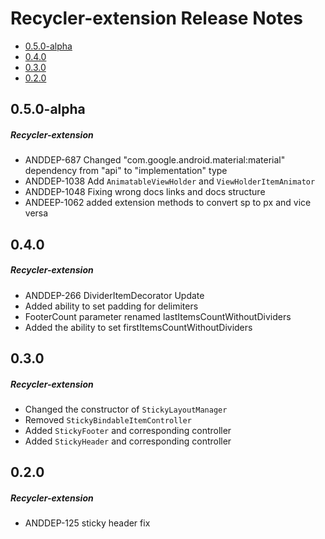 # Recycler-extension Release Notes

- [0.5.0-alpha](#050-alpha)
- [0.4.0](#040)
- [0.3.0](#030)
- [0.2.0](#020)

## 0.5.0-alpha
##### Recycler-extension
* ANDDEP-687 Changed "com.google.android.material:material" dependency
  from "api" to "implementation" type
* ANDDEP-1038 Add `AnimatableViewHolder` and `ViewHolderItemAnimator`
* ANDDEP-1048 Fixing wrong docs links and docs structure
* ANDEEP-1062 added extension methods to convert sp to px and vice versa
## 0.4.0
##### Recycler-extension
* ANDDEP-266 DividerItemDecorator Update
* Added ability to set padding for delimiters
* FooterCount parameter renamed lastItemsCountWithoutDividers
* Added the ability to set firstItemsCountWithoutDividers
## 0.3.0
##### Recycler-extension
* Changed the constructor of `StickyLayoutManager`
* Removed `StickyBindableItemController`
* Added `StickyFooter` and corresponding controller
* Added `StickyHeader` and corresponding controller
## 0.2.0
##### Recycler-extension
* ANDDEP-125 sticky header fix